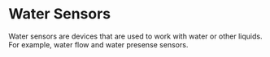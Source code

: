 # Water Sensors

Water sensors are devices that are used to work with water or other liquids. For example, water flow and water presense sensors.
